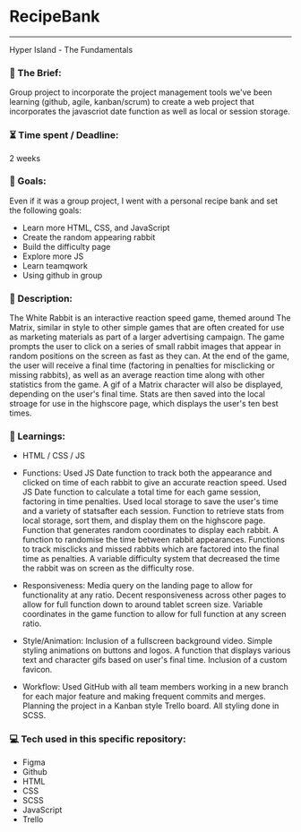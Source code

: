 # RecipeBank

---

Hyper Island - The Fundamentals

### :open_file_folder: The Brief:

Group project to incorporate the project management tools we've been learning (github, agile, kanban/scrum) to create a web project that incorporates the javascriot date function as well as local or session storage.


### :hourglass_flowing_sand: Time spent / Deadline:

2 weeks

### :dart: Goals:

Even if it was a group project, I went with a personal recipe bank and set the following goals:
- Learn more HTML, CSS, and JavaScript
- Create the random appearing rabbit
- Build the difficulty page
- Explore more JS
- Learn teamqwork
- Using github in group

### :grimacing: Description:

The White Rabbit is an interactive reaction speed game, themed around The Matrix, similar in style to other simple games that are often created for use as marketing materials as part of a larger advertising campaign. The game prompts the user to click on a series of small rabbit images that appear in random positions on the screen as fast as they can. At the end of the game, the user will receive a final time (factoring in penalties for misclicking or missing rabbits), as well as an average reaction time along with other statistics from the game. A gif of a Matrix character will also be displayed, depending on the user's final time. Stats are then saved into the local stroage for use in the highscore page, which displays the user's ten best times.

### :blue_book: Learnings:

- HTML / CSS / JS
- Functions:
  Used JS Date function to track both the appearance and clicked on time of each rabbit to give an accurate reaction speed.
  Used JS Date function to calculate a total time for each game session, factoring in time penalties.
  Used local storage to save the user's time and a variety of statsafter each session. 
  Function to retrieve stats from local storage, sort them, and display them on the highscore page.
  Function that generates random coordinates to display each rabbit.
  A function to randomise the time between rabbit appearances.
  Functions to track misclicks and missed rabbits which are factored into the final time as penalties.
  A variable difficulty system that decreased the time the rabbit was on screen as the difficulty rose.

- Responsiveness:
  Media query on the landing page to allow for functionality at any ratio.
  Decent responsiveness across other pages to allow for full function down to around tablet screen size.
  Variable coordinates in the game function to allow for full function at any screen ratio.

- Style/Animation:
  Inclusion of a fullscreen background video.
  Simple styling animations on buttons and logos.
  A function that displays various text and character gifs based on user's final time.
  Inclusion of a custom favicon.

- Workflow:
  Used GitHub with all team members working in a new branch for each major feature and making frequent commits and merges.
  Planning the project in a Kanban style Trello board.
  All styling done in SCSS.

### :computer: Tech used in this specific repository:

- Figma
- Github
- HTML
- CSS
- SCSS
- JavaScript
- Trello
